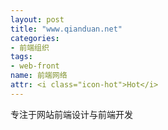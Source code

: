 ```yaml
---
layout: post
title: "www.qianduan.net"
categories:
- 前端组织
tags: 
- web-front
name: 前端网络
attr: <i class="icon-hot">Hot</i>
---
```


专注于网站前端设计与前端开发
